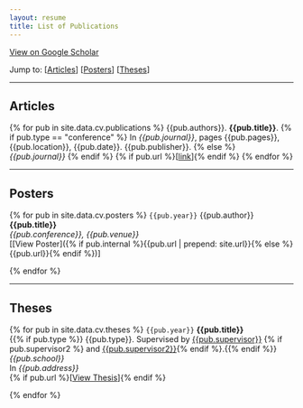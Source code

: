```yaml
---
layout: resume
title: List of Publications
---
```


<i class="ai ai-fw ai-google-scholar"></i> [View on Google Scholar](https://scholar.google.co.uk/citations?user=aPd4T_YAAAAJ)

Jump to: [[Articles](#articles)] [[Posters](#posters)] [[Theses](#theses)]

----

## Articles

{% for pub in site.data.cv.publications %}
{{pub.authors}}. **{{pub.title}}**. {% if pub.type == "conference" %} In *{{pub.journal}}*, pages {{pub.pages}}, {{pub.location}}, {{pub.date}}. {{pub.publisher}}. {% else %} *{{pub.journal}}* {% endif %} {% if pub.url %}[[link]({{pub.url}})]{% endif %}
{% endfor %}

----

## Posters

{% for pub in site.data.cv.posters %}
`{{pub.year}}`
{{pub.author}}<br />
**{{pub.title}}**<br />
*{{pub.conference}}, {{pub.venue}}*
<br />
[[View Poster]({% if pub.internal %}{{pub.url | prepend: site.url}}{% else %}{{pub.url}}{% endif %})]

{% endfor %}

----

## Theses

{% for pub in site.data.cv.theses %}
`{{pub.year}}`
**{{pub.title}}**<br />
{{% if pub.type %}} {{pub.type}}. Supervised by [{{pub.supervisor}}]({{pub.supervisor_link}})
{% if pub.supervisor2 %} and [{{pub.supervisor2}}]({{pub.supervisor2_link}}){% endif %}.{{% endif %}}<br />
*{{pub.school}}*<br />
In *{{pub.address}}* <br />
{% if pub.url %}[[View Thesis]({{pub.url}})]{% endif %}

{% endfor %}